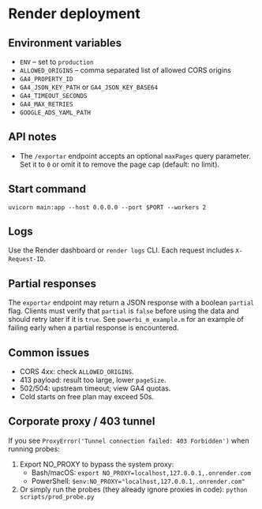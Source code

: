 # Render deployment

## Environment variables
- `ENV` – set to `production`
- `ALLOWED_ORIGINS` – comma separated list of allowed CORS origins
- `GA4_PROPERTY_ID`
- `GA4_JSON_KEY_PATH` or `GA4_JSON_KEY_BASE64`
- `GA4_TIMEOUT_SECONDS`
- `GA4_MAX_RETRIES`
- `GOOGLE_ADS_YAML_PATH`

## API notes
- The `/exportar` endpoint accepts an optional `maxPages` query parameter. Set it to `0` or omit it to remove the page cap (default: no limit).

## Start command
```
uvicorn main:app --host 0.0.0.0 --port $PORT --workers 2
```

## Logs
Use the Render dashboard or `render logs` CLI. Each request includes `X-Request-ID`.

## Partial responses
The `exportar` endpoint may return a JSON response with a boolean `partial` flag.
Clients must verify that `partial` is `false` before using the data and should
retry later if it is `true`. See `powerbi_m_example.m` for an example of failing
early when a partial response is encountered.

## Common issues
- CORS 4xx: check `ALLOWED_ORIGINS`.
- 413 payload: result too large, lower `pageSize`.
- 502/504: upstream timeout; view GA4 quotas.
- Cold starts on free plan may exceed 50s.

## Corporate proxy / 403 tunnel
If you see `ProxyError('Tunnel connection failed: 403 Forbidden')` when running probes:
1. Export NO_PROXY to bypass the system proxy:
   - Bash/macOS: `export NO_PROXY=localhost,127.0.0.1,.onrender.com`
   - PowerShell: `$env:NO_PROXY="localhost,127.0.0.1,.onrender.com"`
2. Or simply run the probes (they already ignore proxies in code):
   `python scripts/prod_probe.py`
